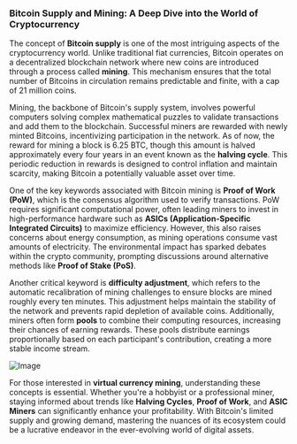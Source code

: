### Bitcoin Supply and Mining: A Deep Dive into the World of Cryptocurrency

The concept of **Bitcoin supply** is one of the most intriguing aspects of the cryptocurrency world. Unlike traditional fiat currencies, Bitcoin operates on a decentralized blockchain network where new coins are introduced through a process called **mining**. This mechanism ensures that the total number of Bitcoins in circulation remains predictable and finite, with a cap of 21 million coins.

Mining, the backbone of Bitcoin's supply system, involves powerful computers solving complex mathematical puzzles to validate transactions and add them to the blockchain. Successful miners are rewarded with newly minted Bitcoins, incentivizing participation in the network. As of now, the reward for mining a block is 6.25 BTC, though this amount is halved approximately every four years in an event known as the **halving cycle**. This periodic reduction in rewards is designed to control inflation and maintain scarcity, making Bitcoin a potentially valuable asset over time.

One of the key keywords associated with Bitcoin mining is **Proof of Work (PoW)**, which is the consensus algorithm used to verify transactions. PoW requires significant computational power, often leading miners to invest in high-performance hardware such as **ASICs (Application-Specific Integrated Circuits)** to maximize efficiency. However, this also raises concerns about energy consumption, as mining operations consume vast amounts of electricity. The environmental impact has sparked debates within the crypto community, prompting discussions around alternative methods like **Proof of Stake (PoS)**.

Another critical keyword is **difficulty adjustment**, which refers to the automatic recalibration of mining challenges to ensure blocks are mined roughly every ten minutes. This adjustment helps maintain the stability of the network and prevents rapid depletion of available coins. Additionally, miners often form **pools** to combine their computing resources, increasing their chances of earning rewards. These pools distribute earnings proportionally based on each participant's contribution, creating a more stable income stream.

![Image](https://github.com/user-attachments/assets/31692037-0104-4703-abd1-696b6a7dd41b)

For those interested in **virtual currency mining**, understanding these concepts is essential. Whether you're a hobbyist or a professional miner, staying informed about trends like **Halving Cycles**, **Proof of Work**, and **ASIC Miners** can significantly enhance your profitability. With Bitcoin's limited supply and growing demand, mastering the nuances of its ecosystem could be a lucrative endeavor in the ever-evolving world of digital assets.